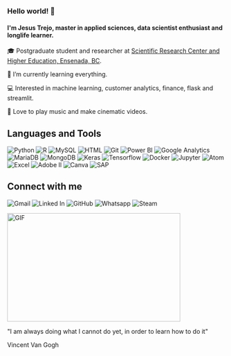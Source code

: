 ### Hello world! 👋

#### I'm Jesus Trejo, master in applied sciences, data scientist enthusiast and longlife learner.

 🎓 Postgraduate student and researcher at [Scientific Research Center and Higher Education, Ensenada, BC](https://www.cicese.edu.mx/).
 
 🌱 I’m currently learning everything.
 
 💻 Interested in machine learning, customer analytics, finance, flask and streamlit.
 
 🌟 Love to play music and make cinematic videos.
 
 ## Languages and Tools


![Python](https://img.shields.io/badge/python%20-%2314354C.svg?&style=for-the-badge&logo=python&logoColor=white)
![R](https://img.shields.io/badge/R-276DC3?style=for-the-badge&logo=r&logoColor=white)
![MySQL](https://img.shields.io/badge/MySQL-00000F?style=for-the-badge&logo=mysql&logoColor=white)
![HTML](https://img.shields.io/badge/HTML-239120?style=for-the-badge&logo=html5&logoColor=white)
![Git](https://img.shields.io/badge/Git-F05032?style=for-the-badge&logo=git&logoColor=white)
![Power BI](https://img.shields.io/badge/PowerBI-F2C811?style=for-the-badge&logo=Power%20BI&logoColor=white)
![Google Analytics](https://img.shields.io/badge/Google%20Analytics-E37400?style=for-the-badge&logo=google%20analytics&logoColor=white)
![MariaDB](https://img.shields.io/badge/MariaDB-003545?style=for-the-badge&logo=mariadb&logoColor=white)
![MongoDB](https://img.shields.io/badge/MongoDB-4EA94B?style=for-the-badge&logo=mongodb&logoColor=white)
![Keras](https://img.shields.io/badge/Keras-D00000?style=for-the-badge&logo=Keras&logoColor=white)
![Tensorflow](https://img.shields.io/badge/TensorFlow-FF6F00?style=for-the-badge&logo=TensorFlow&logoColor=white)
![Docker](https://img.shields.io/badge/Docker-2CA5E0?style=for-the-badge&logo=docker&logoColor=white)
![Jupyter](https://img.shields.io/badge/Jupyter-F37626.svg?&style=for-the-badge&logo=Jupyter&logoColor=white)
![Atom](https://img.shields.io/badge/Atom-66595C?style=for-the-badge&logo=Atom&logoColor=white)
![Excel](https://img.shields.io/badge/Microsoft_Excel-217346?style=for-the-badge&logo=microsoft-excel&logoColor=white)
![Adobe Il](https://img.shields.io/badge/Adobe%20Illustrator-FF9A00?style=for-the-badge&logo=adobe%20illustrator&logoColor=white)
![Canva](https://img.shields.io/badge/Canva-%2300C4CC.svg?&style=for-the-badge&logo=Canva&logoColor=white)
![SAP](https://img.shields.io/badge/SAP-0FAAFF?style=for-the-badge&logo=sap&logoColor=white)

 ## Connect with me
 
![Gmail](https://img.shields.io/badge/Gmail-D14836?style=for-the-badge&logo=gmail&logoColor=white)
![Linked In](https://img.shields.io/badge/LinkedIn-0077B5?style=for-the-badge&logo=linkedin&logoColor=white)
![GitHub](https://img.shields.io/badge/GitHub-100000?style=for-the-badge&logo=github&logoColor=white)
![Whatsapp](https://img.shields.io/badge/WhatsApp-25D366?style=for-the-badge&logo=whatsapp&logoColor=white)
![Steam](https://img.shields.io/badge/Steam-000000?style=for-the-badge&logo=steam&logoColor=white)


 <img align="center" alt="GIF" src="https://github.com/abhisheknaiidu/abhisheknaiidu/blob/master/code.gif?raw=true" width="400" height="250" />
 
 <p>    </p>
 
<p>"I am always doing what I cannot do yet, in order to learn how to do it"</p>
                                                      <p>Vincent Van Gogh</p>
</br>
